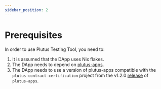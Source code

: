 ```yaml
---
sidebar_position: 2
---
```


# Prerequisites
In order to use Plutus Testing Tool, you need to:
1. It is assumed that the DApp uses Nix flakes.
2. The DApp needs to depend on [plutus-apps](https://github.com/input-output-hk/plutus-apps/).
3. The DApp needs to use a version of plutus-apps compatible with the `plutus-contract-certification` project from the v1.2.0 [release](https://github.com/input-output-hk/plutus-apps/tree/v1.2.0/plutus-contract-certification) of `plutus-apps`.